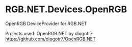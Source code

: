 # RGB.NET.Devices.OpenRGB
 OpenRGB DeviceProvider for RGB.NET

Projects used: 
OpenRGB.NET by diogotr7
https://github.com/diogotr7/OpenRGB.NET
